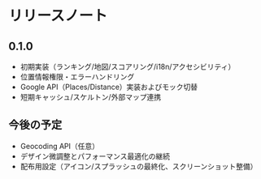 # リリースノート

## 0.1.0
- 初期実装（ランキング/地図/スコアリング/i18n/アクセシビリティ）
- 位置情報権限・エラーハンドリング
- Google API（Places/Distance）実装およびモック切替
- 短期キャッシュ/スケルトン/外部マップ連携

## 今後の予定
- Geocoding API（任意）
- デザイン微調整とパフォーマンス最適化の継続
- 配布用設定（アイコン/スプラッシュの最終化、スクリーンショット整備）
